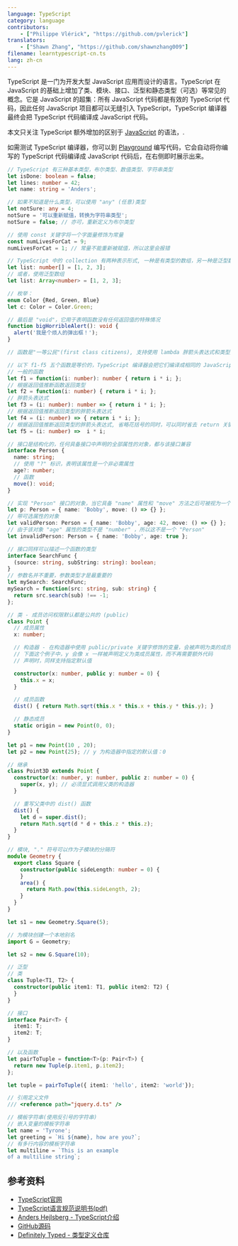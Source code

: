 ```yaml
---
language: TypeScript
category: language
contributors:
    - ["Philippe Vlérick", "https://github.com/pvlerick"]
translators:
    - ["Shawn Zhang", "https://github.com/shawnzhang009"]
filename: learntypescript-cn.ts
lang: zh-cn
---
```


TypeScript 是一门为开发大型 JavaScript 应用而设计的语言。TypeScript 在 JavaScript 的基础上增加了类、模块、接口、泛型和静态类型（可选）等常见的概念。它是 JavaScript 的超集：所有 JavaScript 代码都是有效的 TypeScript 代码，因此任何 JavaScript 项目都可以无缝引入 TypeScript，TypeScript 编译器最终会把 TypeScript 代码编译成 JavaScript 代码。

本文只关注 TypeScript 额外增加的区别于 [JavaScript](../javascript-cn/) 的语法，.

如需测试 TypeScript 编译器，你可以到 [Playground](https://www.typescriptlang.org/play/) 编写代码，它会自动将你编写的 TypeScript 代码编译成 JavaScript 代码后，在右侧即时展示出来。

```ts
// TypeScript 有三种基本类型，布尔类型、数值类型、字符串类型
let isDone: boolean = false;
let lines: number = 42;
let name: string = 'Anders';

// 如果不知道是什么类型，可以使用 "any" (任意)类型
let notSure: any = 4;
notSure = '可以重新赋值，转换为字符串类型';
notSure = false; // 亦可，重新定义为布尔类型

// 使用 const 关键字将一个字面量修饰为常量
const numLivesForCat = 9;
numLivesForCat = 1; // 常量不能重新被赋值，所以这里会报错

// TypeScript 中的 collection 有两种表示形式, 一种是有类型的数组，另一种是泛型数组
let list: number[] = [1, 2, 3];
// 或者，使用泛型数组
let list: Array<number> = [1, 2, 3];

// 枚举：
enum Color {Red, Green, Blue}
let c: Color = Color.Green;

// 最后是 "void"，它用于表明函数没有任何返回值的特殊情况
function bigHorribleAlert(): void {
  alert('我是个烦人的弹出框！');
}

// 函数是"一等公民"(first class citizens), 支持使用 lambda 胖箭头表达式和类型推断

// 以下 f1-f5 五个函数是等价的，TypeScript 编译器会把它们编译成相同的 JavaScript 代码(可以到 Playground 验证)
// 一般的函数
let f1 = function(i: number): number { return i * i; };
// 根据返回值推断函数返回类型
let f2 = function(i: number) { return i * i; };
// 胖箭头表达式
let f3 = (i: number): number => { return i * i; };
// 根据返回值推断返回类型的胖箭头表达式
let f4 = (i: number) => { return i * i; };
// 根据返回值推断返回类型的胖箭头表达式, 省略花括号的同时，可以同时省去 return 关键字
let f5 = (i: number) =>  i * i;

// 接口是结构化的，任何具备接口中声明的全部属性的对象，都与该接口兼容
interface Person {
  name: string;
  // 使用 "?" 标识，表明该属性是一个非必需属性
  age?: number;
  // 函数
  move(): void;
}

// 实现 "Person" 接口的对象，当它具备 "name" 属性和 "move" 方法之后可被视为一个 "Person"
let p: Person = { name: 'Bobby', move: () => {} };
// 带可选属性的对象
let validPerson: Person = { name: 'Bobby', age: 42, move: () => {} };
// 由于该对象 "age" 属性的类型不是 "number" ，所以这不是一个 "Person"
let invalidPerson: Person = { name: 'Bobby', age: true };

// 接口同样可以描述一个函数的类型
interface SearchFunc {
  (source: string, subString: string): boolean;
}
// 参数名并不重要，参数类型才是最重要的
let mySearch: SearchFunc;
mySearch = function(src: string, sub: string) {
  return src.search(sub) !== -1;
};

// 类 - 成员访问权限默认都是公共的 (public)
class Point {
  // 成员属性
  x: number;

  // 构造器 - 在构造器中使用 public/private 关键字修饰的变量，会被声明为类的成员属性。
  // 下面这个例子中，y 会像 x 一样被声明定义为类成员属性，而不再需要额外代码
  // 声明时，同样支持指定默认值

  constructor(x: number, public y: number = 0) {
    this.x = x;
  }

  // 成员函数
  dist() { return Math.sqrt(this.x * this.x + this.y * this.y); }

  // 静态成员
  static origin = new Point(0, 0);
}

let p1 = new Point(10 , 20);
let p2 = new Point(25); // y 为构造器中指定的默认值：0

// 继承
class Point3D extends Point {
  constructor(x: number, y: number, public z: number = 0) {
    super(x, y); // 必须显式调用父类的构造器
  }

  // 重写父类中的 dist() 函数
  dist() {
    let d = super.dist();
    return Math.sqrt(d * d + this.z * this.z);
  }
}

// 模块, "." 符号可以作为子模块的分隔符
module Geometry {
  export class Square {
    constructor(public sideLength: number = 0) {
    }
    area() {
      return Math.pow(this.sideLength, 2);
    }
  }
}

let s1 = new Geometry.Square(5);

// 为模块创建一个本地别名
import G = Geometry;

let s2 = new G.Square(10);

// 泛型
// 类
class Tuple<T1, T2> {
  constructor(public item1: T1, public item2: T2) {
  }
}

// 接口
interface Pair<T> {
  item1: T;
  item2: T;
}

// 以及函数
let pairToTuple = function<T>(p: Pair<T>) {
  return new Tuple(p.item1, p.item2);
};

let tuple = pairToTuple({ item1: 'hello', item2: 'world'});

// 引用定义文件
/// <reference path="jquery.d.ts" />

// 模板字符串(使用反引号的字符串)
// 嵌入变量的模板字符串
let name = 'Tyrone';
let greeting = `Hi ${name}, how are you?`;
// 有多行内容的模板字符串
let multiline = `This is an example
of a multiline string`;

```

## 参考资料
 * [TypeScript官网](http://www.typescriptlang.org/)
 * [TypeScript语言规范说明书(pdf)](http://go.microsoft.com/fwlink/?LinkId=267238)
 * [Anders Hejlsberg - TypeScript介绍](http://channel9.msdn.com/posts/Anders-Hejlsberg-Introducing-TypeScript)
 * [GitHub源码](https://github.com/Microsoft/TypeScript)
 * [Definitely Typed - 类型定义仓库](http://definitelytyped.org/)
